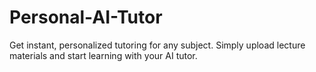 # Personal-AI-Tutor
Get instant, personalized tutoring for any subject. Simply upload lecture materials and start learning with your AI tutor.
